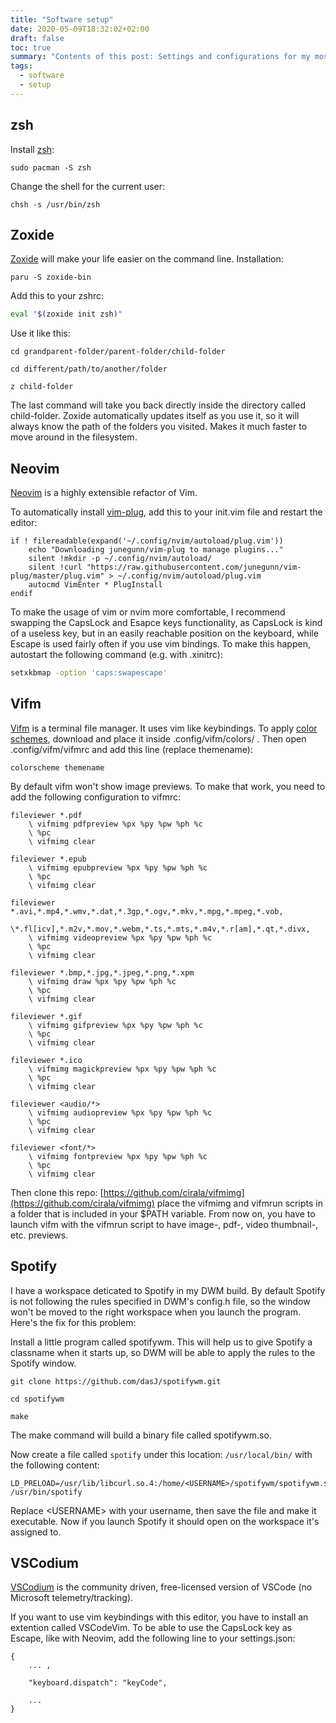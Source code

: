 ```yaml
---
title: "Software setup"
date: 2020-05-09T18:32:02+02:00
draft: false
toc: true
summary: "Contents of this post: Settings and configurations for my most used programs (z, zsh, vifm, pywal, etc.)"
tags:
  - software
  - setup
---
```


## zsh
Install [zsh](https://wiki.archlinux.org/index.php/zsh):
```terminal
sudo pacman -S zsh
```
Change the shell for the current user:
```terminal
chsh -s /usr/bin/zsh
```

## Zoxide

[Zoxide](https://github.com/ajeetdsouza/zoxide) will make your life easier on the command line. Installation:

```terminal
paru -S zoxide-bin
```
Add this to your zshrc:
```bash
eval "$(zoxide init zsh)"
```

Use it like this:
```terminal
cd grandparent-folder/parent-folder/child-folder
```
```terminal
cd different/path/to/another/folder
```
```terminal
z child-folder
```
The last command will take you back directly inside the directory called child-folder. Zoxide automatically updates itself as you use it, so it will always know the path of the folders you visited. Makes it much faster to move around in the filesystem.

## Neovim
[Neovim](https://neovim.io/) is a highly extensible refactor of Vim.

To automatically install [vim-plug](https://github.com/junegunn/vim-plug), add this to your init.vim file and restart the editor:
```vim
if ! filereadable(expand('~/.config/nvim/autoload/plug.vim'))
	echo "Downloading junegunn/vim-plug to manage plugins..."
	silent !mkdir -p ~/.config/nvim/autoload/
	silent !curl "https://raw.githubusercontent.com/junegunn/vim-plug/master/plug.vim" > ~/.config/nvim/autoload/plug.vim
	autocmd VimEnter * PlugInstall
endif
```

To make the usage of vim or nvim more comfortable, I recommend swapping the CapsLock and Esapce keys functionality, as CapsLock is kind of a useless key, but in an easily reachable
position on the keyboard, while Escape is used fairly often if you use vim bindings. To make this happen, autostart the following command (e.g. with .xinitrc):
```bash
setxkbmap -option 'caps:swapescape'
```
## Vifm

[Vifm](https://wiki.archlinux.org/index.php/Vifm) is a terminal file manager. It uses vim like keybindings. 
To apply [color schemes](https://vifm.info/colorschemes.shtml), download and place it inside .config/vifm/colors/ . Then open .config/vifm/vifmrc and add this line
(replace themename):
```vim
colorscheme themename
```
By default vifm won't show image previews. To make that work, you need to add the following configuration to vifmrc:
```vim
fileviewer *.pdf
    \ vifmimg pdfpreview %px %py %pw %ph %c
    \ %pc
    \ vifmimg clear

fileviewer *.epub
    \ vifmimg epubpreview %px %py %pw %ph %c
    \ %pc
    \ vifmimg clear

fileviewer *.avi,*.mp4,*.wmv,*.dat,*.3gp,*.ogv,*.mkv,*.mpg,*.mpeg,*.vob,
    \*.fl[icv],*.m2v,*.mov,*.webm,*.ts,*.mts,*.m4v,*.r[am],*.qt,*.divx,
    \ vifmimg videopreview %px %py %pw %ph %c
    \ %pc
    \ vifmimg clear

fileviewer *.bmp,*.jpg,*.jpeg,*.png,*.xpm
    \ vifmimg draw %px %py %pw %ph %c
    \ %pc
    \ vifmimg clear

fileviewer *.gif
    \ vifmimg gifpreview %px %py %pw %ph %c
    \ %pc
    \ vifmimg clear

fileviewer *.ico
    \ vifmimg magickpreview %px %py %pw %ph %c
    \ %pc
    \ vifmimg clear
        
fileviewer <audio/*>
    \ vifmimg audiopreview %px %py %pw %ph %c
    \ %pc
    \ vifmimg clear
        
fileviewer <font/*>
    \ vifmimg fontpreview %px %py %pw %ph %c
    \ %pc
    \ vifmimg clear
```
Then clone this repo: [https://github.com/cirala/vifmimg](https://github.com/cirala/vifmimg) place the vifmimg and vifmrun scripts in a folder that is included in your $PATH variable.
From now on, you have to launch vifm with the vifmrun script to have image-, pdf-, video thumbnail-, etc. previews.

## Spotify

I have a workspace deticated to Spotify in my DWM build. By default Spotify is not following the rules specified in DWM's config.h file, so the window won't be moved to the right workspace when you launch the program. Here's the fix for this problem:

Install a little program called spotifywm. This will help us to give Spotify a classname when it starts up, so DWM will be able to apply the rules to the Spotify window.

```terminal
git clone https://github.com/dasJ/spotifywm.git
```
```terminal
cd spotifywm
```
```terminal
make
```

The make command will build a binary file called spotifywm.so.

Now create a file called `spotify` under this location: `/usr/local/bin/` with the following content:

```text
LD_PRELOAD=/usr/lib/libcurl.so.4:/home/<USERNAME>/spotifywm/spotifywm.so /usr/bin/spotify
```

Replace \<USERNAME\> with your username, then save the file and make it executable. Now if you launch Spotify it should open on the workspace it's assigned to.


## VSCodium
[VSCodium](https://vscodium.com/) is the community driven, free-licensed version of VSCode (no Microsoft telemetry/tracking).

If you want to use vim keybindings with this editor, you have to install an extention called VSCodeVim. To be able to use the CapsLock key as Escape, like with Neovim, add the following line to your settings.json:
```text
{
    ... ,

    "keyboard.dispatch": "keyCode",

    ...
}
```

